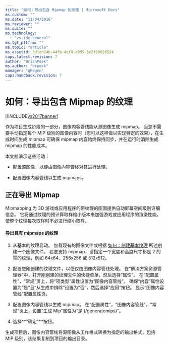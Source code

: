 ```yaml
---
title: "如何：导出包含 Mipmap 的纹理 | Microsoft Docs"
ms.custom: ""
ms.date: "11/04/2016"
ms.reviewer: ""
ms.suite: ""
ms.technology: 
  - "vs-ide-general"
ms.tgt_pltfrm: ""
ms.topic: "article"
ms.assetid: 3d1ad14b-44fb-4cf0-a995-5e2f60026524
caps.latest.revision: 7
author: "BrianPeek"
ms.author: "brpeek"
manager: "ghogen"
caps.handback.revision: 7
---
```

# 如何：导出包含 Mipmap 的纹理
[!INCLUDE[vs2017banner](../code-quality/includes/vs2017banner.md)]

作为项目生成阶段的一部分，图像内容管线能从源图像生成 mipmap。  当您不需要手动指定每个 MIP 级别的图像内容时（您可以这样做以实现特定的效果），在生成时间生成 mipmap 可确保 mipmap 内容始终保持同步，并在运行时消除生成 mipmap 的性能成本。  
  
 本文档演示这些活动：  
  
-   配置源图像，以便由图像内容管线对其进行处理。  
  
-   配置图像内容管线以生成 mipmaps。  
  
## 正在导出 Mipmap  
 Mipmapping 为 3D 游戏或应用程序的带纹理的图面提供自动屏幕空间级别详细信息。  它将通过纹理的预计算取样缩小版本来加强游戏或应用程序的渲染性能，使整个纹理每次取样时不必进行缩小取样。  
  
#### 导出具有 mipmaps 的纹理  
  
1.  从基本的纹理启动。  加载现有的图像文件或根据 [如何：创建基本纹理](../Topic/How%20to:%20Create%20a%20Basic%20Texture.md) 所述创建一个图像文件。  若要支持 mipmap，请指定一个宽度和高度尺寸都是 2 的幂的纹理，例如 64x64、256x256 或 512x512。  
  
2.  配置您刚创建的纹理文件，以便仅由图像内容管线处理。  在“解决方案资源管理器”中，打开刚创建的纹理文件的快捷菜单，然后选择“属性”。  在“配置属性”，“常规”页上，将“项类型”属性设置为“图像内容管线”。  确保“内容”属性设置为“是”且“从生成中排除”设置为“否”，然后选择“应用”按钮。  显示“图像内容管线”配置属性页。  
  
3.  配置图像内容管线以生成 mipmap。  在“配置属性”，“图像内容管线”，“常规”页上，设置“生成 Mip”属性为“是 \(\/generatemips\)”。  
  
4.  选择**“确定”**按钮。  
  
 生成项目后，图像内容管线将源图像从工作格式转换为指定的输出格式，包括 MIP 级别，该结果复制到项目的输出目录。